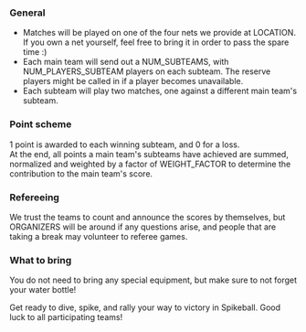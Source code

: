 ### General

- Matches will be played on one of the four nets we provide at LOCATION. If you own a net yourself, feel free to bring it in order to pass the spare time :)
- Each main team will send out a NUM_SUBTEAMS, with NUM_PLAYERS_SUBTEAM players on each subteam. The reserve players might be called in if a player becomes unavailable.
- Each subteam will play two matches, one against a different main team's subteam.

### Point scheme

1 point is awarded to each winning subteam, and 0 for a loss.\
At the end, all points a main team's subteams have achieved are summed, normalized and weighted by a factor of WEIGHT_FACTOR to determine the contribution to the main team's score.

### Refereeing

We trust the teams to count and announce the scores by themselves, but ORGANIZERS will be around if any questions arise, and people that are taking a break may volunteer to referee games.

### What to bring

You do not need to bring any special equipment, but make sure to not forget your water bottle!

Get ready to dive, spike, and rally your way to victory in Spikeball. Good luck to all participating teams!

